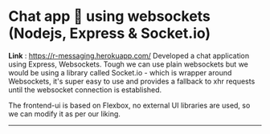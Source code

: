 # Chat app 💬 using websockets (Nodejs, Express & Socket.io)
**Link** : https://r-messaging.herokuapp.com/
Developed a chat application using Express, Websockets. Tough we can use plain websockets but we would be using a library called Socket.io - which is wrapper around Websockets, it's super easy to use and provides a fallback to xhr requests until the websocket connection is established.

The frontend-ui is based on Flexbox, no external UI libraries are used, so we can modify it as per our liking.

---
